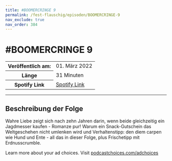 ```yaml
---
title: #BOOMERCRINGE 9
permalink: /fest-flauschig/episoden/BOOMERCRINGE-9
nav_exclude: true
nav_order: 384
---
```


# #BOOMERCRINGE 9
<table class="resp-table dcf-table dcf-table-responsive dcf-table-bordered dcf-table-striped dcf-w-100%">
                    <tbody>
                        <tr>
                            <th scope="row">Veröffentlich am:</th>
                            <td data-label="Veröffentlich am:">01. März 2022</td>
                        </tr>
                        <tr>
                            <th scope="row">Länge </th>
                            <td data-label="Länge ">31 Minuten</td>
                        </tr><tr>
                                <th scope="row">Spotify Link</th>
                                <td data-label="Spotify Link"><a href="https://open.spotify.com/episode/5PecIpZrN2Hal0Ri3anA4A">Spotify Link</a></td>
                            </tr></tbody>
                </table>

***

## Beschreibung der Folge

<div>
<p>Wahre Liebe zeigt sich nach zehn Jahren darin, wenn beide gleichzeitig ein Jagdmesser kaufen - Romanze pur! Warum ein Snack-Gutschein das Weltgeschehen nicht umlenken wird und Verhaltenstipp: den diem carpen wie Hund und Ente - all das in dieser Folge, plus Frischetipp mit Erdnusscrumble. </p><p> </p><p>Learn more about your ad choices. Visit <a href="https://podcastchoices.com/adchoices" rel="nofollow">podcastchoices.com/adchoices</a></p>  
</div>

